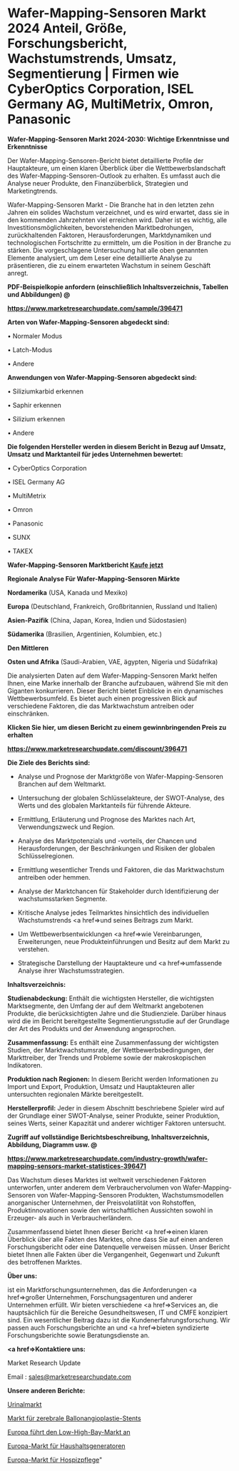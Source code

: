 # Wafer-Mapping-Sensoren Markt 2024 Anteil, Größe, Forschungsbericht, Wachstumstrends, Umsatz, Segmentierung | Firmen wie CyberOptics Corporation, ISEL Germany AG, MultiMetrix, Omron, Panasonic

<strong>Wafer-Mapping-Sensoren Markt 2024-2030: Wichtige Erkenntnisse und Erkenntnisse</strong>

Der Wafer-Mapping-Sensoren-Bericht bietet detaillierte Profile der Hauptakteure, um einen klaren Überblick über die Wettbewerbslandschaft des Wafer-Mapping-Sensoren-Outlook zu erhalten. Es umfasst auch die Analyse neuer Produkte, den Finanzüberblick, Strategien und Marketingtrends.

Wafer-Mapping-Sensoren Markt - Die Branche hat in den letzten zehn Jahren ein solides Wachstum verzeichnet, und es wird erwartet, dass sie in den kommenden Jahrzehnten viel erreichen wird. Daher ist es wichtig, alle Investitionsmöglichkeiten, bevorstehenden Marktbedrohungen, zurückhaltenden Faktoren, Herausforderungen, Marktdynamiken und technologischen Fortschritte zu ermitteln, um die Position in der Branche zu stärken. Die vorgeschlagene Untersuchung hat alle oben genannten Elemente analysiert, um dem Leser eine detaillierte Analyse zu präsentieren, die zu einem erwarteten Wachstum in seinem Geschäft anregt.



<strong><b>PDF-Beispielkopie anfordern (einschließlich Inhaltsverzeichnis, Tabellen und Abbildungen) @ </b></strong>

<strong><a href=https://www.marketresearchupdate.com/sample/396471>

<strong>https://www.marketresearchupdate.com/sample/396471</u></a></strong></strong>



<strong>Arten von Wafer-Mapping-Sensoren abgedeckt sind:</strong>

• Normaler Modus

• Latch-Modus

• Andere



<strong>Anwendungen von Wafer-Mapping-Sensoren abgedeckt sind:</strong>

• Siliziumkarbid erkennen

• Saphir erkennen

• Silizium erkennen

• Andere



<strong>Die folgenden Hersteller werden in diesem Bericht in Bezug auf Umsatz, Umsatz und Marktanteil für jedes Unternehmen bewertet:</strong>

• CyberOptics Corporation

• ISEL Germany AG

• MultiMetrix

• Omron

• Panasonic

• SUNX

• TAKEX



<strong>Wafer-Mapping-Sensoren Marktbericht <a href=https://www.marketresearchupdate.com/buynow/396471>Kaufe jetzt</a></strong>



<strong>Regionale Analyse Für Wafer-Mapping-Sensoren Märkte</strong>



<strong>Nordamerika</strong> (USA, Kanada und Mexiko)



<strong>Europa</strong> (Deutschland, Frankreich, Großbritannien, Russland und Italien)



<strong>Asien-Pazifik</strong> (China, Japan, Korea, Indien und Südostasien)



<strong>Südamerika</strong> (Brasilien, Argentinien, Kolumbien, etc.)



<strong>Den Mittleren</strong> 

<strong>Osten und Afrika</strong> (Saudi-Arabien, VAE, ägypten, Nigeria und Südafrika)

Die analysierten Daten auf dem Wafer-Mapping-Sensoren Markt helfen Ihnen, eine Marke innerhalb der Branche aufzubauen, während Sie mit den Giganten konkurrieren. Dieser Bericht bietet Einblicke in ein dynamisches Wettbewerbsumfeld. Es bietet auch einen progressiven Blick auf verschiedene Faktoren, die das Marktwachstum antreiben oder einschränken.



<strong>Klicken Sie hier, um diesen Bericht zu einem gewinnbringenden Preis zu erhalten
</strong>

<strong><a href=https://www.marketresearchupdate.com/discount/396471>https://www.marketresearchupdate.com/discount/396471</b></u></strong></a>



<strong>Die Ziele des Berichts sind:</strong>

- Analyse und Prognose der Marktgröße von Wafer-Mapping-Sensoren Branchen auf dem Weltmarkt.

- Untersuchung der globalen Schlüsselakteure, der SWOT-Analyse, des Werts und des globalen Marktanteils für führende Akteure.

- Ermittlung, Erläuterung und Prognose des Marktes nach Art, Verwendungszweck und Region.

- Analyse des Marktpotenzials und -vorteils, der Chancen und Herausforderungen, der Beschränkungen und Risiken der globalen Schlüsselregionen.

- Ermittlung wesentlicher Trends und Faktoren, die das Marktwachstum antreiben oder hemmen.

- Analyse der Marktchancen für Stakeholder durch Identifizierung der wachstumsstarken Segmente.

- Kritische Analyse jedes Teilmarktes hinsichtlich des individuellen Wachstumstrends <a href=>und</a> seines Beitrags zum Markt.

- Um Wettbewerbsentwicklungen <a href=>wie</a> Vereinbarungen, Erweiterungen, neue Produkteinführungen und Besitz auf dem Markt zu verstehen.

- Strategische Darstellung der Hauptakteure und <a href=>umfas</a>sende Analyse ihrer Wachstumsstrategien.



<strong>Inhaltsverzeichnis:</strong>



<strong>Studienabdeckung:</strong> Enthält die wichtigsten Hersteller, die wichtigsten Marktsegmente, den Umfang der auf dem Weltmarkt angebotenen Produkte, die berücksichtigten Jahre und die Studienziele. Darüber hinaus wird die im Bericht bereitgestellte Segmentierungsstudie auf der Grundlage der Art des Produkts und der Anwendung angesprochen.



<strong>Zusammenfassung:</strong> Es enthält eine Zusammenfassung der wichtigsten Studien, der Marktwachstumsrate, der Wettbewerbsbedingungen, der Markttreiber, der Trends und Probleme sowie der makroskopischen Indikatoren.



<strong>Produktion nach Regionen:</strong> In diesem Bericht werden Informationen zu Import und Export, Produktion, Umsatz und Hauptakteuren aller untersuchten regionalen Märkte bereitgestellt.



<strong>Herstellerprofil:</strong> Jeder in diesem Abschnitt beschriebene Spieler wird auf der Grundlage einer SWOT-Analyse, seiner Produkte, seiner Produktion, seines Werts, seiner Kapazität und anderer wichtiger Faktoren untersucht.



<strong><b>Zugriff auf vollständige Berichtsbeschreibung, Inhaltsverzeichnis, Abbildung, Diagramm usw. @ </b></strong>

<strong><a href=https://www.marketresearchupdate.com/industry-growth/wafer-mapping-sensors-market-statistices-396471>https://www.marketresearchupdate.com/industry-growth/wafer-mapping-sensors-market-statistices-396471</a></strong>

Das Wachstum dieses Marktes ist weltweit verschiedenen Faktoren unterworfen, unter anderem dem Verbrauchervolumen von Wafer-Mapping-Sensoren von Wafer-Mapping-Sensoren Produkten, Wachstumsmodellen anorganischer Unternehmen, der Preisvolatilität von Rohstoffen, Produktinnovationen sowie den wirtschaftlichen Aussichten sowohl in Erzeuger- als auch in Verbraucherländern.

Zusammenfassend bietet Ihnen dieser Bericht <a href=>einen</a> klaren Überblick über alle Fakten des Marktes, ohne dass Sie auf einen anderen Forschungsbericht oder eine Datenquelle verweisen müssen. Unser Bericht bietet Ihnen alle Fakten über die Vergangenheit, Gegenwart und Zukunft des betroffenen Marktes.



<strong>Über uns:</strong>

 ist ein Marktforschungsunternehmen, das die Anforderungen <a href=>großer</a> Unternehmen, Forschungsagenturen und anderer Unternehmen erfüllt. Wir bieten verschiedene <a href=>Services</a> an, die hauptsächlich für die Bereiche Gesundheitswesen, IT und CMFE konzipiert sind. Ein wesentlicher Beitrag dazu ist die Kundenerfahrungsforschung. Wir passen auch Forschungsberichte an und <a href=>bieten</a> syndizierte Forschungsberichte sowie Beratungsdienste an.



<strong><a href=>Kontaktiere uns:</a></strong>

Market Research Update

Email : sales@marketresearchupdate.com



<strong>Unsere anderen Berichte:</strong>

<a href=https://www.linkedin.com/pulse/urinals-market-size-growth-set-surge-significantly>Urinalmarkt</a>

<a href=https://www.linkedin.com/pulse/cerebral-balloon-angioplasty-stent-market-research>Markt für zerebrale Ballonangioplastie-Stents</a>

<a href=https://www.linkedin.com/pulse/europe-led-low-high-bay-market-size-share-outlook-growth>Europa führt den Low-High-Bay-Markt an</a>

<a href=https://www.linkedin.com/pulse/europe-household-generators-market-growth-possibilities>Europa-Markt für Haushaltsgeneratoren</a>

<a href=https://www.linkedin.com/pulse/europe-hospice-care-market-continues-pquwf/>Europa-Markt für Hospizpflege</a>"
